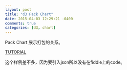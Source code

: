 ```yaml
---
layout: post
title: "d3 Pack Chart"
date: 2015-04-03 12:29:21 -0400
comments: true
categories: [d3, chart]
---
```


Pack Chart 展示打包的关系。

[TUTORIAL](http://www.ourd3js.com/wordpress/?p=289)

这个样例差不多，因为要引入json所以没有在fiddle上的code。

